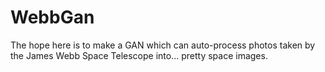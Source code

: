 # WebbGan
The hope here is to make a GAN which can auto-process photos taken by the James Webb Space Telescope into... pretty space images.
